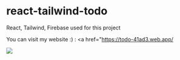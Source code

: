 # react-tailwind-todo
React, Tailwind, Firebase used for this project

You can visit my website :) : <a href="https://todo-41ad3.web.app/</a>

![]([https://github.com/tolgazorlu/tolgazorlu-portfolio/blob/main/todo.gif](https://github.com/tolgazorlu/react-tailwind-todo/blob/main/todo.gif))
  
  
